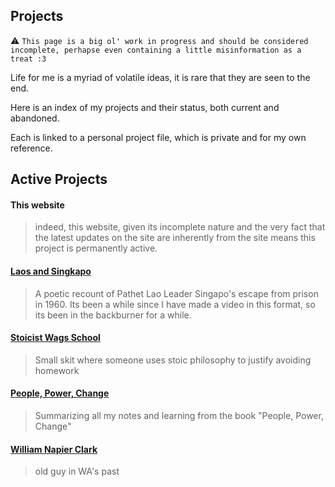 Projects
---
:warning:
``
This page is a big ol' work in progress and should be considered incomplete, perhapse even containing a little misinformation as a treat :3
``

Life for me is a myriad of volatile ideas, it is rare that they are seen to the end.

Here is an index of my projects and their status, both current and abandoned.

Each is linked to a personal project file, which is private and for my own reference.

## Active Projects
#### This website
>indeed, this website, given its incomplete nature and the very fact that the latest updates on the site are inherently from the site means this project is permanently active.

#### [Laos and Singkapo](draft/Laos_Singkapo.md)

>A poetic recount of Pathet Lao Leader Singapo's escape from prison in 1960. Its been a while since I have made a video in this format, so its been in the backburner for a while.

#### [Stoicist Wags School](draft/Stoicist_Wags_School.md)

>Small skit where someone uses stoic philosophy to justify avoiding homework 

#### [People, Power, Change](draft/People_Power_Change.md)

> Summarizing all my notes and learning from the book "People, Power, Change" 

#### [William Napier Clark](draft/William_Napier_Clark.md)

> old guy in WA's past

#### 